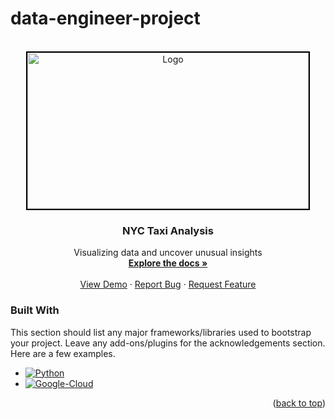 # data-engineer-project


<!--
*******QUICK COMMANDS*******
py -m venv <project_name_here>
. dep-venv/Scripts/activate
pip freeze > requirements.txt


pip install pandas


Vscode Extension
Draw.io Integration

https://www.nyc.gov/site/tlc/about/tlc-trip-record-data.page
https://www.nyc.gov/assets/tlc/downloads/pdf/data_dictionary_trip_records_yellow.pdf
https://www.nyc.gov/assets/tlc/downloads/pdf/working_parquet_format.pdf
-->


<!-- PROJECT LOGO -->
<br />
<div align="center">
  <a href="https://github.com/WackyChomp/data-engineer-project">
    <img src="https://media.istockphoto.com/id/534303983/vector/new-york-street-illustration.jpg?s=612x612&w=0&k=20&c=jsNbuscNeFkTK6DFoFpMXQfKWbuwOzg21vhEb6LV6FU=" alt="Logo" width="450" height="250" style='border: 2px solid black'>
  </a>

  <h3 align="center" id='readme-top'>NYC Taxi Analysis</h3>

  <p align="center">
    Visualizing data and uncover unusual insights
    <br />
    <a href="https://github.com/WackyChomp/data-engineer-project"><strong>Explore the docs »</strong></a>
    <br />
    <br />
    <a href="https://github.com/WackyChomp/data-engineer-project">View Demo</a>
    ·
    <a href="https://github.com/WackyChomp/data-engineer-project/issues">Report Bug</a>
    ·
    <a href="https://github.com/WackyChomp/data-engineer-project/issues">Request Feature</a>
  </p>
</div>


### Built With

This section should list any major frameworks/libraries used to bootstrap your project. Leave any add-ons/plugins for the acknowledgements section. Here are a few examples.

* [![Python][Python]][Python-url]
* [![Google-Cloud][Google-Cloud]][Google-Cloud-url]


<p align="right">(<a href="#readme-top">back to top</a>)</p>




<!-- MARKDOWN LINKS & IMAGES -->
<!-- https://www.markdownguide.org/basic-syntax/#reference-style-links -->

[Google-Cloud]:https://img.shields.io/badge/Google_Cloud-4285F4?style=for-the-badge&logo=google-cloud&logoColor=white
[Google-Cloud-url]: https://console.cloud.google.com

[Python]: https://img.shields.io/badge/Python-14354C?style=for-the-badge&logo=python&logoColor=white
[Python-url]: https://www.python.org/